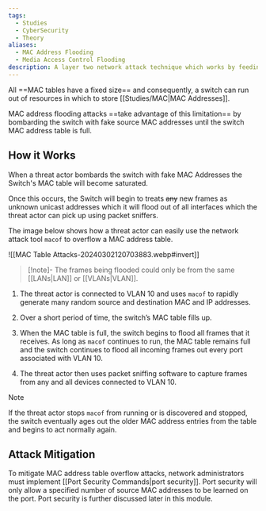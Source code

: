 ```yaml
---
tags:
  - Studies
  - CyberSecurity
  - Theory
aliases:
  - MAC Address Flooding
  - Media Access Control Flooding
description: A layer two network attack technique which works by feeding fake MAC addresses to a Switch.
---
```

All ==MAC tables have a fixed size== and consequently, a switch can run out of resources in which to store [[Studies/MAC|MAC Addresses]]. 

MAC address flooding attacks ==take advantage of this limitation== by bombarding the switch with fake source MAC addresses until the switch MAC address table is full.

## How it Works

When a threat actor bombards the switch with fake MAC Addresses the Switch's MAC table will become saturated.

Once this occurs, the Switch will begin to treats ~~any~~ new frames as unknown unicast addresses which it will flood out of all interfaces which the threat actor can pick up using packet sniffers.

The image below shows how a threat actor can easily use the network attack tool `macof` to overflow a MAC address table.

![[MAC Table Attacks-20240302120703883.webp#invert]]

> [!note]-
> The frames being flooded could only be from the same [[LANs|LAN]] or [[VLANs|VLAN]].

1. The threat actor is connected to VLAN 10 and uses `macof` to rapidly generate many random source and destination MAC and IP addresses.
   
2. Over a short period of time, the switch’s MAC table fills up.
   
3. When the MAC table is full, the switch begins to flood all frames that it receives. As long as `macof` continues to run, the MAC table remains full and the switch continues to flood all incoming frames out every port associated with VLAN 10.
   
4. The threat actor then uses packet sniffing software to capture frames from any and all devices connected to VLAN 10.

> [!note] 
> If the threat actor stops `macof` from running or is discovered and stopped, the switch eventually ages out the older MAC address entries from the table and begins to act normally again.

## Attack Mitigation

To mitigate MAC address table overflow attacks, network administrators must implement [[Port Security Commands|port security]]. Port security will only allow a specified number of source MAC addresses to be learned on the port. Port security is further discussed later in this module.